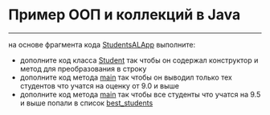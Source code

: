 # Пример ООП и коллекций в Java

---

на основе фрагмента кода [StudentsALApp](./StudentsALApp.java) выполните:
* дополните код класса [Student](./StudentsALApp.java#L27) так чтобы он содержал конструктор и метод для преобразования в строку
* дополните код метода [main](./StudentsALApp.java#L14) так чтобы он выводил только тех студентов что учатся на оценку от 9.0 и выше
* дополните код метода [main](./StudentsALApp.java#L18) так чтобы все студенты что учатся на 9.5 и выше попали в список [best_students](./StudentsALApp.java#L6)
